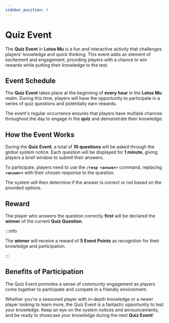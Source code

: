 ```yaml
---
sidebar_position: 4
---
```


# Quiz Event

The **Quiz Event** in **Lotus Mu** is a fun and interactive activity that challenges players' knowledge and quick thinking. This event adds an element of excitement and engagement, providing players with a chance to win rewards while putting their knowledge to the test.

## Event Schedule

The **Quiz Event** takes place at the beginning of **every hour** in the **Lotus Mu** realm. During this time, players will have the opportunity to participate in a series of quiz questions and potentially earn rewards.

The event's regular occurrence ensures that players have multiple chances throughout the day to engage in the **quiz** and demonstrate their knowledge.

## How the Event Works

During the **Quiz Event**, a total of **10 questions** will be asked through the global system notice. Each question will be displayed for **1 minute**, giving players a brief window to submit their answers.

To participate, players need to use the **`/resp <answer>`** command, replacing **`<answer>`** with their chosen response to the question.

The system will then determine if the answer is correct or not based on the provided options.



## Reward

The player who answers the question correctly **first** will be declared the **winner** of the current **Quiz Question**.

:::info

The **winner** will receive a reward of **5 Event Points** as recognition for their knowledge and participation.

:::

## Benefits of Participation

The Quiz Event promotes a sense of community engagement as players come together to participate and compete in a friendly environment.

Whether you're a seasoned player with in-depth knowledge or a newer player looking to learn more, the Quiz Event is a fantastic opportunity to test your knowledge. Keep an eye on the system notices and announcements, and be ready to showcase your knowledge during the next **Quiz Event**!